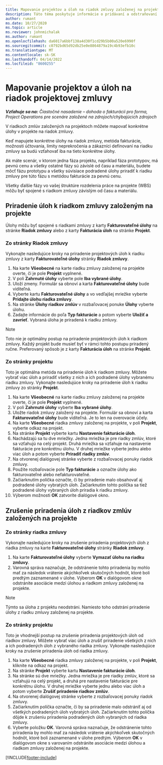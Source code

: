 ```yaml
---
title: Mapovanie projektov a úloh na riadok zmluvy založenej na projekte – čiastočné
description: Táto téma poskytuje informácie o pridávaní a odstraňovaní projektov a úloh na riadok zmluvy.
author: rumant
ms.date: 10/27/2020
ms.topic: article
ms.reviewer: johnmichalak
ms.author: rumant
ms.openlocfilehash: da6017a6bbf138a4d30f1cd29b5b00a520e6990f
ms.sourcegitcommit: c0792bd65d92db25e0e8864879a19c4b93efb10c
ms.translationtype: MT
ms.contentlocale: sk-SK
ms.lasthandoff: 04/14/2022
ms.locfileid: "8600255"
---
```

# <a name="map-projects-and-tasks-to-a-project-based-contract-line"></a>Mapovanie projektov a úloh na riadok projektovej zmluvy 

_**Vzťahuje sa na:** Čiastočné nasadenie – dohoda o fakturácii pro forma, Project Operations pre scenáre založené na zdrojoch/chýbajúcich zdrojoch_

V riadkoch zmlúv založených na projektoch môžete mapovať konkrétne úlohy v projekte na riadok zmluvy.

Keď mapujete konkrétne úlohy na riadok zmluvy, metóda fakturácie, možnosti účtovania, limity neprekročenia a zákazníci definovaní na riadku zmluvy sa budú vzťahovať iba na tieto konkrétne úlohy.

Ak máte scenár, v ktorom jedna fáza projektu, napríklad fáza prototypov, má pevnú cenu a všetky ostatné fázy sú závislé od času a materiálu, budete môcť fázu prototypu a všetky súvisiace podradené úlohy priradiť k riadku zmluvy pre túto fázu s metódou fakturácie za pevnú cenu.

Všetky ďalšie fázy vo vašej štruktúre rozdelenia práce na projekte (WBS) môžu byť spojené s riadkom zmluvy závislým od času a materiálu.

## <a name="associate-tasks-to-project-based-contract-lines"></a>Priradenie úloh k riadkom zmluvy založeným na projekte

Úlohy môžu byť spojené s riadkami zmluvy z karty **Fakturovateľné úlohy** na stránke **Riadok zmluvy** alebo z karty **Fakturácia úloh** na stránke **Projekt**.

### <a name="from-the-contract-line-page"></a>Zo stránky Riadok zmluvy

Vykonajte nasledujúce kroky na priradenie projektových úloh k riadku zmluvy z karty **Fakturovateľné úlohy** stránky **Riadok zmluvy**.

1. Na karte **Všeobecné** na karte riadku zmluvy založenej na projekte overte, či je pole **Projekt** vyplnené.
2. V poli **Zahrnuté úlohy** vyberte pole **Iba vybrané úlohy**.
3. Uloží zmeny. Formulár sa obnoví a karta **Fakturovateľné úlohy** bude viditeľná.
4. Vyberte kartu **Fakturovateľné úlohy** a vo vedľajšej mriežke vyberte **Pridajte úlohu riadka zmluvy**.
5. Na stránke **Úlohy riadkov zmlúv** v rozbaľovacej ponuke **Úlohy** vyberte úlohu. 
6. Zadajte informácie do poľa **Typ fakturácie** a potom vyberte **Uložiť a zavrieť**. Vybraná úloha je priradená k riadku zmluvy.

> [!NOTE]
> Toto nie je optimálny postup na priradenie projektových úloh k riadkom zmluvy. Každý projekt bude musieť byť v rámci tohto postupu priradený ručne. Preferovaný spôsob je z karty **Fakturácia úloh** na stránke **Projekt**.

### <a name="from-the-project-page"></a>Zo stránky projektu

Toto je optimálna metóda na priradenie úloh k riadkom zmluvy. Môžete vybrať viac úloh a priradiť všetky z nich a ich podradené úlohy vybranému riadku zmluvy. Vykonajte nasledujúce kroky na priradenie úloh k riadku zmluvy zo stránky **Projekt**.

1. Na karte **Všeobecné** na karte riadku zmluvy založenej na projekte overte, či je pole **Projekt** vyplnené.
2. V poli **Zahrnuté úlohy** vyberte **Iba vybrané úlohy**.
3. Uložte riadok zmluvy založený na projekte. Formulár sa obnoví a karta **Fakturovateľné úlohy** bude viditeľná. Je to len na overovacie účely.
4. Na karte **Všeobecné** riadka zmluvy založenej na projekte, v poli **Projekt**, vyberte odkaz na projekt.
5. Na stránke **Projekt** vyberte kartu **Nastavenie fakturácie úloh**.
6. Nachádzajú sa tu dve mriežky. Jedna mriežka je pre riadky zmlúv, ktoré sa vzťahujú na celý projekt. Druhá mriežka sa vzťahuje na nastavenie fakturácie pre konkrétnu úlohu. V druhej mriežke vyberte jednu alebo viac úloh a potom vyberte **Priradiť riadky zmlúv**.
7. Na otvorenej dialógovej stránke vyberte z rozbaľovacej ponuky riadok zmluvy.
8. Použite rozbaľovacie pole **Typ fakturácie** a označte úlohy ako fakturovateľné alebo nefakturovateľné.
9. Začiarknutím políčka označte, či by priradenie malo obsahovať aj podradené úlohy vybratých úloh. Začiarknutím tohto políčka sa tiež podradené úlohy vybraných úloh priradia k riadku zmluvy.
10. Výberom možnosti **OK** zatvoríte dialógové okno.

## <a name="unassociate-tasks-from-project-based-contract-lines"></a>Zrušenie priradenia úloh z riadkov zmlúv založených na projekte

### <a name="from-the-contract-line-page"></a>Zo stránky riadka zmluvy

Vykonajte nasledujúce kroky na zrušenie priradenia projektových úloh z riadka zmluvy na karte **Fakturovateľné úlohy** stránky **Riadok zmluvy**.

1. Na karte **Fakturovateľné úlohy** vyberte **Vymazať úlohu na riadku zmluvy**.
2. Varovná správa naznačuje, že odstránenie tohto priradenia by mohlo mať za následok vrátenie akýchkoľvek skutočných hodnôt, ktoré boli predtým zaznamenané v úlohe. Výberom **OK** v dialógovom okne odstránite asociácie medzi úlohou a riadkom zmluvy založenej na projekte. 

> [!NOTE]
> Týmto sa úloha z projektu neodstráni. Namiesto toho odstráni priradenie úlohy z riadku zmluvy založenej na projekte.

### <a name="from-the-project-page"></a>Zo stránky projektu

Toto je vhodnejší postup na zrušenie priradenia projektových úloh od riadkov zmluvy. Môžete vybrať viac úloh a zrušiť priradenie všetkých z nich a ich podradených úloh z vybraného riadka zmluvy. Vykonajte nasledujúce kroky na zrušenie priradenia úloh od riadka zmluvy.

1. Na karte **Všeobecné** riadka zmluvy založenej na projekte, v poli **Projekt**, kliknite na odkaz na projekt.
2. Na stránke **Projekt** vyberte kartu **Nastavenie fakturácie úloh**.
3. Na stránke sú dve mriežky. Jedna mriežka je pre riadky zmlúv, ktoré sa vzťahujú na celý projekt, a druhá pre nastavenie fakturácie pre konkrétnu úlohu. V druhej mriežke vyberte jednu alebo viac úloh a potom vyberte **Zrušiť priradenie riadkov zmlúv**.
4. Na otvorenej dialógovej stránke vyberte z rozbaľovacej ponuky riadok zmluvy.
5. Začiarknutím políčka označte, či by sa priradenie malo odstrániť aj od všetkých podradených úloh vybratých úloh. Začiarknutím tohto políčka dôjde k zrušeniu priradenia podradených úloh vybraných od riadka zmluvy.
6. Vyberte položku **OK**. Varovná správa naznačuje, že odstránenie tohto priradenia by mohlo mať za následok vrátenie akýchkoľvek skutočných hodnôt, ktoré boli zaznamenané v úlohe predtým. Výberom **OK** v dialógovom okne s varovaním odstránite asociácie medzi úlohou a riadkom zmluvy založenej na projekte.


[!INCLUDE[footer-include](../../includes/footer-banner.md)]
